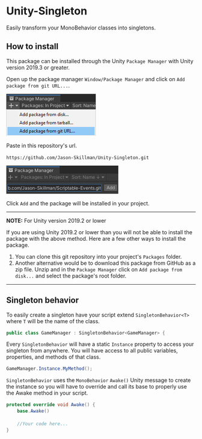 # Unity-Singleton
Easily transform your MonoBehavior classes into singletons.

## How to install
This package can be installed through the Unity `Package Manager` with Unity version 2019.3 or greater.

Open up the package manager `Window/Package Manager` and click on `Add package from git URL...`.

![unity_package_manager_git_drop_down](Documentation~/images/unity_package_manager_git_drop_down.png)

Paste in this repository's url.

`https://github.com/Jason-Skillman/Unity-Singleton.git`

![unity_package_manager_git_with_url](Documentation~/images/unity_package_manager_git_with_url.png)

Click `Add` and the package will be installed in your project.

---
**NOTE:** For Unity version 2019.2 or lower

If you are using Unity 2019.2 or lower than you will not be able to install the package with the above method. Here are a few other ways to install the package.
1. You can clone this git repository into your project's `Packages` folder.
1. Another alternative would be to download this package from GitHub as a zip file. Unzip and in the `Package Manager` click on `Add package from disk...` and select the package's root folder.

---

## Singleton behavior
To easily create a singleton have your script extend `SingletonBehavior<T>` where `T` will be the name of the class.

```C#
public class GameManager : SingletonBehavior<GameManager> {
```

Every `SingletonBehavior` will have a static `Instance` property to access your singleton from anywhere. You will have access to all public variables, properties, and methods of that class.

```C#
GameManager.Instance.MyMethod();
```

`SingletonBehavior` uses the `MonoBehavior` `Awake()` Unity message to create the instance so you will have to override and call its base to properly use the Awake method in your script.

```C#
protected override void Awake() {
	base.Awake()
	
	//Your code here...
}
```
